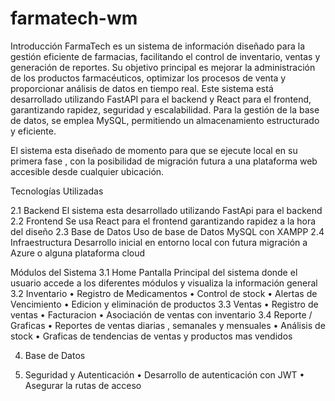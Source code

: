 # farmatech-wm

Introducción 
FarmaTech es un sistema de información diseñado para la gestión eficiente de farmacias, facilitando el control de inventario, ventas y generación de reportes. Su objetivo principal es mejorar la administración de los productos farmacéuticos, optimizar los procesos de venta y proporcionar análisis de datos en tiempo real. Este sistema está desarrollado utilizando FastAPI para el backend y React para el frontend, garantizando rapidez, seguridad y escalabilidad. Para la gestión de la base de datos, se emplea MySQL, permitiendo un almacenamiento estructurado y eficiente.

El sistema esta diseñado de momento para que se ejecute local en su primera fase , con la posibilidad de migración futura a una plataforma web accesible desde cualquier ubicación.

Tecnologías Utilizadas 


2.1	Backend
El sistema esta desarrollado utilizando FastApi para el backend 
2.2	Frontend
Se usa React para el frontend garantizando rapidez a la hora del diseño 
2.3	Base de Datos
Uso de base de Datos MySQL con XAMPP 
2.4	Infraestructura
Desarrollo inicial en entorno local con futura migración a Azure o alguna plataforma cloud

Módulos del Sistema
3.1	Home 
Pantalla Principal del sistema donde el usuario accede a los diferentes módulos y visualiza la información general
3.2	Inventario
•	Registro de Medicamentos
•	Control de stock
•	Alertas de Vencimiento
•	Edicion y eliminación de productos
3.3	Ventas
•	Registro de ventas
•	Facturacion
•	Asociación de ventas con inventario
3.4	Reporte / Graficas
•	Reportes de ventas diarias , semanales y mensuales
•	Análisis de stock
•	Graficas de tendencias de ventas y productos mas vendidos


4. Base de Datos
 
5. Seguridad y Autenticación
•	Desarrollo de autenticación con JWT
•	Asegurar la rutas de acceso 
